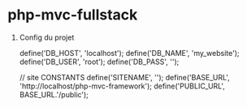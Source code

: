 # php-mvc-fullstack


1. Config du projet


      define('DB_HOST', 'localhost');
      define('DB_NAME', 'my_website');
      define('DB_USER', 'root');
      define('DB_PASS', '');

      // site CONSTANTS
      define('SITENAME', '');
      define('BASE_URL', 'http://localhost/php-mvc-framework');
      define('PUBLIC_URL', BASE_URL.'/public');

